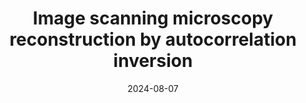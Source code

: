 ---
title: "Image scanning microscopy reconstruction by autocorrelation inversion"
collection: publications
date: 2024-08-07
venue: 'Journal of Physics: Photonics'
authors: 'Daniele Ancora (†), Alessandro Zunino (†), Giuseppe Vicidomini, Alvaro Crevenna'
paperurl: https://doi.org/10.1088/2515-7647/ad68dd
doi: 10.1088/2515-7647/ad68dd
citation: 'Daniele Ancora et al 2024 J. Phys. Photonics 6 045003'
tagline: '- Paper'
---